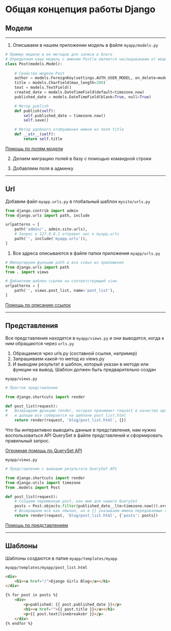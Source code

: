 # Общая концепция работы Django

## Модели

---
1. Описываем в нашем приложении модель в файле `myapp/models.py`

```python
# Пример модели и ее методов для записи в блоге
# Определяем нашу модель с именем Post(и является наследованием от модели Django(models.Model))
class Post(models.Model):
    
    # Свойства модели Post
    author = models.ForeignKey(settings.AUTH_USER_MODEL, on_delete=models.CASCADE)
    title = models.CharField(max_length=200)
    text = models.TextField()
    created_date = models.DateTimeField(default=timezone.now)
    published_date = models.DateTimeField(blank=True, null=True)

    # Метод publish
    def publish(self):
        self.published_date = timezone.now()
        self.save()

    # Метод удобного отображения имени из поля title
    def __str__(self):
        return self.title
```
[Помощь по полям модели](https://docs.djangoproject.com/en/2.2/ref/models/fields/)

2. Делаем миграцию полей в базу с помощью командной строки

3. Добавляем поля в админку

---

## Url

Добавим файл `myapp.urls.py` в глобальный шаблон `mysite/urls.py`

```python
from django.contrib import admin
from django.urls import path, include

urlpatterns = [
    path('admin/', admin.site.urls),
    # Запрос к 127.0.0.1 отправит нас к myapp.urls
    path('', include('myapp.urls')),
]
```
1. Все адреса описываются в файле папки приложения `myapp/urls.py`

```python
# Импортируем функцию path и все views из приложения
from django.urls import path
from . import views

# Добавляем шаблон ссылки на соответствующий view
urlpatterns = [
    path('', views.post_list, name='post_list'),
]
```
[Помощь по описанию ссылок](https://docs.djangoproject.com/en/2.0/topics/http/urls/)

---

## Представления

Все представления находятся в `myapp/views.py` и они выводятся, когда к ним обращаются через `urls.py`

1. Обращаемся чрез urls.py (составной ссылке, например)
2. Запрашиваем какой-то метод из views.py
3. И выводим результат в шаблон, который указан в методе или функции на вывод. Шаблон должен быть предварительно создан

`myapp/views.py`

```python
# Простое представление

from django.shortcuts import render

def post_list(request):
#   Возвращаем функцию render, которая принимает request в качестве аргумента
#   и дальше все собирается на шаблоне post_list.html
    return render(request, 'blog/post_list.html', {})
```
Что бы интерактивно выводить данные в представления, нам нужно воспользоваться API QuerySet в файле представлений и сформировать правильный запрос.

[Огромная помощь по QuerySet API](https://docs.djangoproject.com/en/2.2/ref/models/querysets/)

`myapp/views.py`

```python
# Представление с выводом результата QuerySet API

from django.shortcuts import render
from django.utils import timezone
from .models import Post

def post_list(request):
    # Создаем переменную post, как имя для нашего QuerySet
    posts = Post.objects.filter(published_date__lte=timezone.now()).order_by('published_date')
    # Возвращаем все как обычно, но в {} указываем имена передаваемых параметров в шаблон
    return render(request, 'blog/post_list.html', {'posts': posts})
```
[Помощь по представлениям](https://docs.djangoproject.com/en/2.2/topics/http/views/)
    
---

## Шаблоны

Шаблоны создаются в папке `myapp/templates/myapp`

`myapp/templates/myapp/post_list.html`

```html
<div>
    <h1><a href="/">Django Girls Blog</a></h1>
</div>

{% for post in posts %}
    <div>
        <p>published: {{ post.published_date }}</p>
        <h1><a href="">{{ post.title }}</a></h1>
        <p>{{ post.text|linebreaksbr }}</p>
    </div>
{% endfor %}
```
